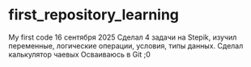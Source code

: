 # first_repository_learning
My first code
16 сентября 2025
Сделал 4 задачи на Stepik, изучил переменные, логические операции, условия, типы данных.
Сделал калькулятор чаевых
Осваиваюсь в Git ;0